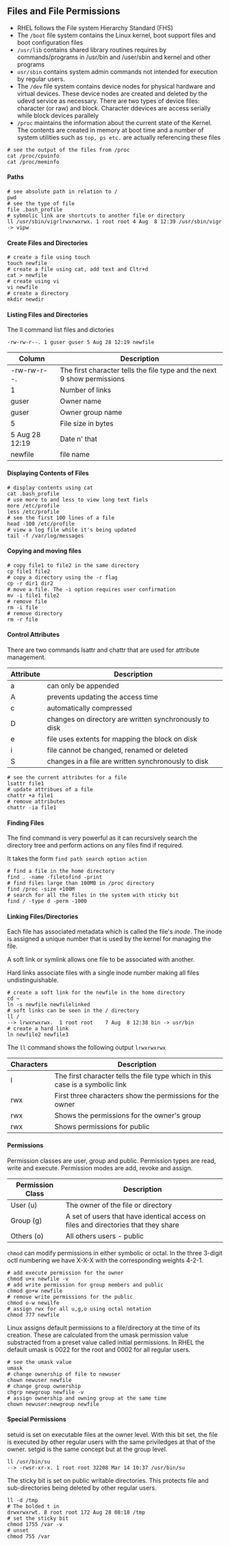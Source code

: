 ## Files and File Permissions

* RHEL follows the File system Hierarchy Standard (FHS)
* The `/boot` file system contains the Linux kernel, boot support files and boot configuration files
* `/usr/lib` contains shared library routines requires by commands/programs in /usr/bin and /user/sbin and kernel and other programs
* `usr/sbin` contains system admin commands not intended for execution by regular users.
* The `/dev` file system contains device nodes for physical hardware and virtual devices. These device nodes are created and deleted by the udevd service as necessary. There are two types of device files: character (or raw) and block. Character ddevices are access serially while block devices parallely
* `/proc` maintains the information about the current state of the Kernel. The contents are created in memory at boot time and a number of system utilities such as `top, ps etc.` are actually referencing these files 

```
# see the output of the files from /proc
cat /proc/cpuinfo
cat /proc/meminfo
```

#### Paths

```
# see absolute path in relation to /
pwd
# see the type of file
file .bash_profile
# sybmolic link are shortcuts to another file or directory
ll /usr/sbin/vigrlrwxrwxrwx. 1 root root 4 Aug  8 12:39 /usr/sbin/vigr -> vipw
```

#### Create Files and Directories

```
# create a file using touch
touch newfile
# create a file using cat, add text and Cltr+d
cat > newfile
# create using vi
vi newfile
# create a directory 
mkdir newdir
```

#### Listing Files and Directories

The ll command list files and dictories

```
-rw-rw-r--. 1 guser guser 5 Aug 28 12:19 newfile
```

| Column | Description |
| ---    |  ---         |
| -rw-rw-r--. | The first character tells the file type and the next 9 show permissions |
| 1 |  Number of links |
| guser | Owner name | 
| guser | Owner group name | 
|  5 | File size in bytes |
| 5 Aug 28 12:19 | Date n' that |
| newfile | file name | 

#### Displaying Contents of Files

```
# display contents using cat
cat .bash_profile
# use more to and less to view long text fiels
more /etc/profile
less /etc/profile
# see the first 100 lines of a file
head -100 /etc/profile
# view a log file while it's being updated
tail -f /var/log/messages
```

#### Copying and moving files

```
# copy file1 to file2 in the same directory
cp file1 file2
# copy a directory using the -r flag
cp -r dir1 dir2
# move a file. The -i option requires user confirmation
mv -i file1 file2
# remove file
rm -i file
# remove directory
rm -r file
```

#### Control Attributes

There are two commands lsattr and chattr that are used for attribute management.

| Attribute | Description |
| ---    |  ---         |
| a | can only be appended |
| A | prevents updating the access time |
| c | automatically compressed | 
| D | changes on directory are written synchronously to disk | 
| e | file uses extents for mapping the block on disk |
| i | file cannot be changed, renamed or deleted |
| S | changes in a file are written synchronously to disk | 

```
# see the current attributes for a file
lsattr file1
# update attribues of a file
chattr +a file1
# remove attributes
chattr -ia file1
```

#### Finding Files

The find command is very powerful as it can recursively search the directory tree and perform actions on any files find if required.

It takes the form `find path search option action`

```
# find a file in the home directory
find . -name -filetofind -print
# find files large than 100MB in /proc directory
find /proc -size +100M
# search for all the files in the system with sticky bit
find / -type d -perm -1000
```

#### Linking Files/Directories

Each file has associated metadata which is called the file's *inode*. The inode is assigned a unique number that is used by the kernel for managing the file. 

A soft link or symlink allows one file to be associated with another.

Hard links associate files with a single inode number making all files undistinguishable.

```
# create a soft link for the newfile in the home directory
cd ~
ln -s newfile newfilelinked
# soft links can be seen in the / directory
ll /
--> lrwxrwxrwx.  1 root root    7 Aug  8 12:38 bin -> usr/bin
# create a hard link
ln newfile2 newfile3
```

The `ll` command shows the following output `lrwxrwxrwx`

| Characters | Description |
| ---    |  ---         |
| l | The first character tells the file type which in this case is a symbolic link |
| rwx | First three characters show the permissions for the owner  |
| rwx | Shows the permissions for the owner's group | 
| rwx | Shows permissions for public | 

#### Permissions

Permission classes are user, group and public. Permission types are read, write and execute. Permission modes are add, revoke and assign.

| Permission Class | Description |
| ---    |  ---         |
| User (u) | The owner of the file or directory |
| Group (g) | A set of users that have identical access on files and directories that they share |
| Others (o) | All others users - public | 

`chmod` can modify permissions in either symbolic or octal. In the three 3-digit octl numbering we have X-X-X with the corresponding weights  4-2-1.

```
# add execute permission for the owner
chmod u+x newfile -v
# add write permission for group members and public
chmod go+w newfile
# remove write permissions for the public
chmod o-w newilfe
# assign rwx for all u,g,o using octal notation
chmod 777 newfile
```

Linux assigns default permissions to a file/directory at the time of its creation. These are calculated from the umask permission value substracted from a preset value called initial permissions. In RHEL the default umask is 0022 for the root and 0002 for all regular users. 

```
# see the umask value
umask
# change ownership of file to newuser
chown newuser newfile
# change group ownership
chgrp newgroup newfile -v
# assign ownership and owning group at the same time
chown newuser:newgroup newfile
```

#### Special Permissions

setuid is set on executable files at the owner level. With this bit set, the file is executed by other regular users with the same priviledges at that of the owner. setgid is the same concept but at the group level.

```
ll /usr/bin/su
--> -rwsr-xr-x. 1 root root 32208 Mar 14 10:37 /usr/bin/su
```

The sticky bit is set on public writable directories. This protects file and sub-directories being deleted by other regular users. 

```
ll -d /tmp
# The bolded t in
drwxrwxrwt. 8 root root 172 Aug 28 08:18 /tmp
# set the sticky bit
chmod 1755 /var -v
# unset
chmod 755 /var
```